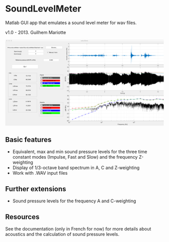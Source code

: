 # SoundLevelMeter
Matlab GUI app that emulates a sound level meter for wav files.

v1.0 - 2013. Guilhem Mariotte

![Image](SLM_capture.png "capture")

Basic features
--------------
- Equivalent, max and min sound pressure levels for the three time constant modes (Impulse, Fast and Slow) and the frequency Z-weighting
- Display of 1/3-octave band spectrum in A, C and Z-weighting
- Work with .WAV input files

Further extensions
------------------
- Sound pressure levels for the frequency A and C-weighting

Resources
---------
See the documentation (only in French for now) for more details about acoustics and the calculation of sound pressure levels.
